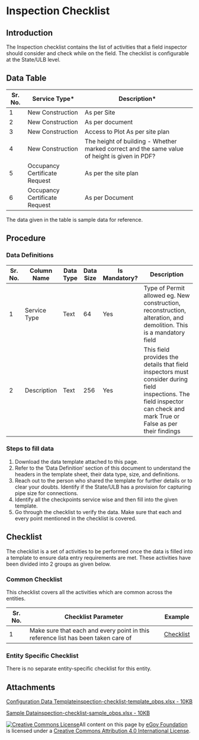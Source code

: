 # Inspection Checklist

## Introduction <a href="#introduction" id="introduction"></a>

The Inspection checklist contains the list of activities that a field inspector should consider and check while on the field. The checklist is configurable at the State/ULB level.

## Data Table <a href="#data-table" id="data-table"></a>

| Sr. No. | Service Type\*                | Description\*                                                                                 |
| ------- | ----------------------------- | --------------------------------------------------------------------------------------------- |
| 1       | New Construction              | As per Site                                                                                   |
| 2       | New Construction              | As per document                                                                               |
| 3       | New Construction              | Access to Plot As per site plan                                                               |
| 4       | New Construction              | The height of building - Whether marked correct and the same value of height is given in PDF? |
| 5       | Occupancy Certificate Request | As per the site plan                                                                          |
| 6       | Occupancy Certificate Request | As per Document                                                                               |

The data given in the table is sample data for reference.

## Procedure <a href="#procedure" id="procedure"></a>

### Data Definitions <a href="#data-definitions" id="data-definitions"></a>

| Sr. No. | Column Name  | Data Type | Data Size | Is Mandatory? | Description                                                                                                                                                              |
| ------- | ------------ | --------- | --------- | ------------- | ------------------------------------------------------------------------------------------------------------------------------------------------------------------------ |
| 1       | Service Type | Text      | 64        | Yes           | Type of Permit allowed eg. New construction, reconstruction, alteration, and demolition. This is a mandatory field                                                       |
| 2       | Description  | Text      | 256       | Yes           | This field provides the details that field inspectors must consider during field inspections. The field inspector can check and mark True or False as per their findings |

### Steps to fill data <a href="#steps-to-fill-data" id="steps-to-fill-data"></a>

1. Download the data template attached to this page.
2. Refer to the ‘Data Definition’ section of this document to understand the headers in the template sheet, their data type, size, and definitions.
3. Reach out to the person who shared the template for further details or to clear your doubts. Identify if the State/ULB has a provision for capturing pipe size for connections.
4. Identify all the checkpoints service wise and then fill into the given template.
5. Go through the checklist to verify the data. Make sure that each and every point mentioned in the checklist is covered.

## Checklist <a href="#checklist" id="checklist"></a>

The checklist is a set of activities to be performed once the data is filled into a template to ensure data entry requirements are met. These activities have been divided into 2 groups as given below.

### Common Checklist <a href="#common-checklist" id="common-checklist"></a>

This checklist covers all the activities which are common across the entities.

| Sr. No. | Checklist Parameter                                                               | Example                                                                                                                      |
| ------- | --------------------------------------------------------------------------------- | ---------------------------------------------------------------------------------------------------------------------------- |
| 1       | Make sure that each and every point in this reference list has been taken care of | ​[Checklist](https://docs.digit.org/configure-digit/configuring-master-data-templates/module-setup/common-config/checklist)​ |

### Entity Specific Checklist <a href="#entity-specific-checklist" id="entity-specific-checklist"></a>

There is no separate entity-specific checklist for this entity.

## Attachments <a href="#attachments" id="attachments"></a>

[Configuration Data Templateinspection-checklist-template\_obps.xlsx - 10KB](https://firebasestorage.googleapis.com/v0/b/gitbook-28427.appspot.com/o/assets%2F-MERG\_iQW5oN4ukgXP8K%2Fsync%2F69b8686cb481effe239a612b9abe0c450151236b.xlsx?generation=1602050610176212\&alt=media)

[Sample Datainspection-checklist-sample\_obps.xlsx - 10KB](https://firebasestorage.googleapis.com/v0/b/gitbook-28427.appspot.com/o/assets%2F-MERG\_iQW5oN4ukgXP8K%2Fsync%2Fca97cddbb2ffc1e5fe42e4d1337a98e2aff7f230.xlsx?generation=1602050610226266\&alt=media)

[![Creative Commons License](https://i.creativecommons.org/l/by/4.0/80x15.png)](http://creativecommons.org/licenses/by/4.0/)All content on this page by [eGov Foundation ](https://egov.org.in)is licensed under a [Creative Commons Attribution 4.0 International License](http://creativecommons.org/licenses/by/4.0/).[\
](https://docs.digit.org/configure-digit/configuring-master-data-templates/module-setup/obpas-data/building-usage)

